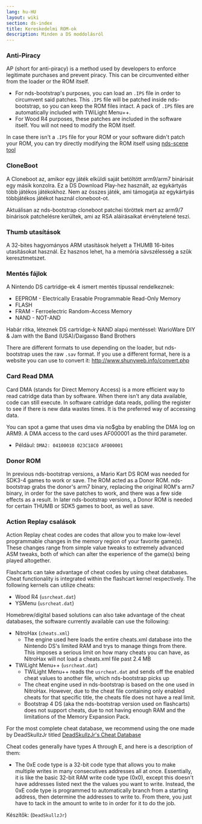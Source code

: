 ```yaml
---
lang: hu-HU
layout: wiki
section: ds-index
title: Kereskedelmi ROM-ok
description: Minden a DS moddolásról
---
```


### Anti-Piracy

AP (short for anti-piracy) is a method used by developers to enforce legitimate purchases and prevent piracy. This can be circumvented either from the loader or the ROM itself.

- For nds-bootstrap's purposes, you can load an `.IPS` file in order to circumvent said patches. This `.IPS` file will be patched inside nds-bootstrap, so you can keep the ROM files intact. A pack of `.IPS` files are automatically included with TWiLight Menu++.
- For Wood R4 purposes, these patches are included in the software itself. You will not need to modify the ROM itself.

In case there isn't a `.IPS` file for your ROM or your software didn't patch your ROM, you can try directly modifying the ROM itself using [nds-scene tool](https://gbatemp.net/download/retrogamefan-nds-rom-tool-v1-0_b1215.35735/)

### CloneBoot

A Cloneboot az, amikor egy játék elküldi saját betöltött arm9/arm7 binárisát egy másik konzolra. Ez a DS Download Play-hez használt, az egykártyás több játékos játékokhoz. Nem az összes játék, ami támogatja az egykártyás többjátékos játékot használ cloneboot-ot.

Aktuálisan az nds-bootstrap cloneboot patchei töröttek mert az arm9/7 binárisok patchelésre kerültek, ami az RSA aláírásaikat érvénytelené teszi.

### Thumb utasítások
A 32-bites hagyományos ARM utasítások helyett a THUMB 16-bites utasításokat használ. Ez hasznos lehet, ha a memória sávszélesség a szűk keresztmetszet.

### Mentés fájlok
A Nintendo DS cartridge-ek 4 ismert mentés típussal rendelkeznek:

- EEPROM - Electrically Erasable Programmable Read-Only Memory
- FLASH
- FRAM - Ferroelectric Random-Access Memory
- NAND - NOT-AND

Habár ritka, léteznek DS cartridge-k NAND alapú mentéssel: WarioWare DIY & Jam with the Band (USA)/Daigasso Band Brothers

There are different formats to use depending on the loader, but nds-bootstrap uses the raw `.sav` format. If you use a different format, here is a website you can use to convert it: http://www.shunyweb.info/convert.php

### Card Read DMA
Card DMA (stands for Direct Memory Access) is a more efficient way to read catridge data than by software. When there isn't any data available, code can still execute. In software catridge data reads, polling the register to see if there is new data wastes times. It is the preferred way of accessing data.

You can spot a game that uses dma via no$gba by enabling the DMA log on ARM9. A DMA access to the card uses AF000001 as the third parameter.
- Például: `DMA2: 04100010 023C18C0 AF000001`

### Donor ROM

In previous nds-bootstrap versions, a Mario Kart DS ROM was needed for SDK3-4 games to work or save. The ROM acted as a Donor ROM. nds-bootstrap grabs the donor's arm7 binary, replacing the original ROM's arm7 binary, in order for the save patches to work, and there was a few side effects as a result. In later nds-bootstrap versions, a Donor ROM is needed for certain THUMB or SDK5 games to boot, as well as save.

### Action Replay csalások

Action Replay cheat codes are codes that allow you to make low-level programmable changes in the memory region of your favorite game(s). These changes range from simple value tweaks to extremely advanced ASM tweaks, both of which can alter the experience of the game(s) being played altogether.

Flashcarts can take advantage of cheat codes by using cheat databases. Cheat functionality is integrated within the flashcart kernel respectively. The following kernels can utilize cheats:
- Wood R4 (`usrcheat.dat`)
- YSMenu (`usrcheat.dat`)

Homebrew/digital based solutions can also take advantage of the cheat databases, the software currently available can use the following:
- NitroHax (`cheats.xml`)
  - The engine used here loads the entire cheats.xml database into the Nintendo DS's limited RAM and trys to manage things from there. This imposes a serious limit on how many cheats you can have, as NitroHax will not load a cheats.xml file past 2.4 MB
- TWiLight Menu++ (`usrcheat.dat`)
  - TWiLight Menu++ reads the `usrcheat.dat` and sends off the enabled cheat values to another file, which nds-bootstrap picks up
  - The cheat engine used in nds-bootstrap is based on the one used in NitroHax. However, due to the cheat file containing only enabled cheats for that specific title, the cheats file does not have a real limit.
  - Bootstrap 4 DS (aka the nds-bootstrap version used on flashcarts) does not support cheats, due to not having enough RAM and the limitations of the Memory Expansion Pack.

For the most complete cheat database, we recommend using the one made by DeadSkullzJr titled [DeadSkullzJr's Cheat Database](https://gbatemp.net/threads/deadskullzjrs-nds-cheat-databases.488711/page-38#post-9090779)

Cheat codes generally have types A through E, and here is a description of them:

- The 0xE code type is a 32-bit code type that allows you to make multiple writes in many consecutives addresses all at once. Essentially, it is like the basic 32-bit RAM write code type (0x0), except this doesn't have addresses listed next the the values you want to write. Instead, the 0xE code type is programmed to automatically branch from a starting address, then determine the addresses to write to. From there, you just have to tack in the amount to write to in order for it to do the job.

Készítők: (`DeadSkullzJr`)
